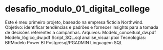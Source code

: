 # desafio_modulo_01_digital_college
Este é meu primeiro projeto,  baseado na empresa fictícia Northwind.  Objetivo: identificar tendências e padrões e fornecer insights para a tomada de decisões referentes a campanhas.  Arquivos: Modelo_conceitual_dw.pdf Modelo_lógico_dw.pdf Script_SQL.sql  analise_visual.pbxi  Tecnologias:  BRModelo Power BI  Postgresql/PGADMIN  Linguagem SQL
